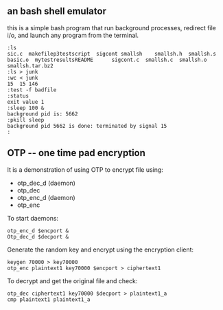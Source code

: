## an bash shell emulator
this is a simple bash program that run background processes, redirect file i/o,
and launch any program from the terminal. 

```
:ls
sic.c  makefilep3testscript  sigcont smallsh    smallsh.h  smallsh.s
basic.o  mytestresultsREADME      sigcont.c  smallsh.c  smallsh.o
smallsh.tar.bz2
:ls > junk
:wc < junk
15  15 146
:test -f badfile
:status
exit value 1
:sleep 100 &
background pid is: 5662
:pkill sleep
background pid 5662 is done: terminated by signal 15
:

```

## OTP -- one time pad encryption
It is a demonstration of using OTP to encrypt file using:
* otp_dec_d (daemon)
* otp_dec 
* otp_enc_d (daemon)
* otp_enc

To start daemons:
```
otp_enc_d $encport &
Otp_dec_d $decport &
```

Generate the random key and encrypt using the encryption client:
```
keygen 70000 > key70000
otp_enc plaintext1 key70000 $encport > ciphertext1
```

To decrypt and get the original file and check:
```
otp_dec ciphertext1 key70000 $decport > plaintext1_a
cmp plaintext1 plaintext1_a
```


